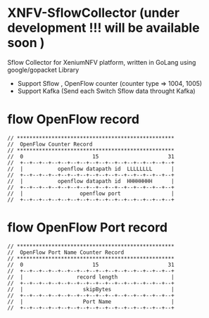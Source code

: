 # XNFV-SflowCollector (under development !!! will be available soon )

Sflow Collector for XeniumNFV platform, written in GoLang using google/gopacket Library

  - Support Sflow , OpenFlow counter (counter type => 1004, 1005)
  - Support Kafka (Send each Switch Sflow data throught Kafka)

# flow OpenFlow record

  ```
  // **************************************************
//  OpenFlow Counter Record
// **************************************************
//  0                      15                      31
//  +--+--+--+--+--+--+--+--+--+--+--+--+--+--+--+--+
//  |           openflow datapath id  LLLLLLLL      |
//  +--+--+--+--+--+--+--+--+--+--+--+--+--+--+--+--+
//  |           openflow datapath id  HHHHHHHH      |
//  +--+--+--+--+--+--+--+--+--+--+--+--+--+--+--+--+
//  |                  openflow port                |
//  +--+--+--+--+--+--+--+--+--+--+--+--+--+--+--+--+

  ```

# flow OpenFlow Port record

  ```
// **************************************************
//  OpenFlow Port Name Counter Record
// **************************************************
//  0                      15                      31
//  +--+--+--+--+--+--+--+--+--+--+--+--+--+--+--+--+
//  |                 record length                 |
//  +--+--+--+--+--+--+--+--+--+--+--+--+--+--+--+--+
//  |                   skipBytes                   |
//  +--+--+--+--+--+--+--+--+--+--+--+--+--+--+--+--+
//  |                   Port Name                   |
//  +--+--+--+--+--+--+--+--+--+--+--+--+--+--+--+--+

  ```
